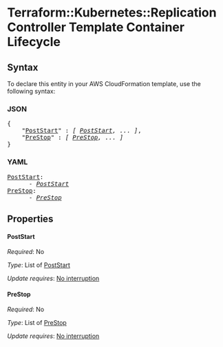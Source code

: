 # Terraform::Kubernetes::ReplicationController Template Container Lifecycle

## Syntax

To declare this entity in your AWS CloudFormation template, use the following syntax:

### JSON

<pre>
{
    "<a href="#poststart" title="PostStart">PostStart</a>" : <i>[ <a href="template-container-lifecycle-poststart.md">PostStart</a>, ... ]</i>,
    "<a href="#prestop" title="PreStop">PreStop</a>" : <i>[ <a href="template-container-lifecycle-prestop.md">PreStop</a>, ... ]</i>
}
</pre>

### YAML

<pre>
<a href="#poststart" title="PostStart">PostStart</a>: <i>
      - <a href="template-container-lifecycle-poststart.md">PostStart</a></i>
<a href="#prestop" title="PreStop">PreStop</a>: <i>
      - <a href="template-container-lifecycle-prestop.md">PreStop</a></i>
</pre>

## Properties

#### PostStart

_Required_: No

_Type_: List of <a href="template-container-lifecycle-poststart.md">PostStart</a>

_Update requires_: [No interruption](https://docs.aws.amazon.com/AWSCloudFormation/latest/UserGuide/using-cfn-updating-stacks-update-behaviors.html#update-no-interrupt)

#### PreStop

_Required_: No

_Type_: List of <a href="template-container-lifecycle-prestop.md">PreStop</a>

_Update requires_: [No interruption](https://docs.aws.amazon.com/AWSCloudFormation/latest/UserGuide/using-cfn-updating-stacks-update-behaviors.html#update-no-interrupt)

